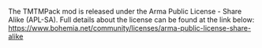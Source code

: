 The TMTMPack mod is released under the Arma Public License - Share Alike (APL-SA). Full details about the license can be found at the link below:
https://www.bohemia.net/community/licenses/arma-public-license-share-alike